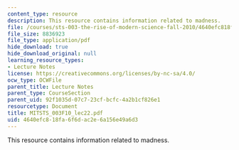 ```yaml
---
content_type: resource
description: This resource contains information related to madness.
file: /courses/sts-003-the-rise-of-modern-science-fall-2010/4640efc818fa6f6dac2e6a156e49a6d3_MITSTS_003F10_lec22.pdf
file_size: 8836923
file_type: application/pdf
hide_download: true
hide_download_original: null
learning_resource_types:
- Lecture Notes
license: https://creativecommons.org/licenses/by-nc-sa/4.0/
ocw_type: OCWFile
parent_title: Lecture Notes
parent_type: CourseSection
parent_uid: 92f1035d-07c7-23cf-bcfc-4a2b1cf826e1
resourcetype: Document
title: MITSTS_003F10_lec22.pdf
uid: 4640efc8-18fa-6f6d-ac2e-6a156e49a6d3
---
```

This resource contains information related to madness.